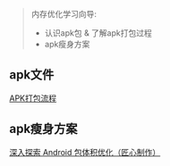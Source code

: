 > 内存优化学习向导:
>
> - 认识apk包 & 了解apk打包过程
> - apk瘦身方案  

## apk文件  
 
[APK打包流程](https://www.cnblogs.com/yikemogutou/p/12723299.html)  

## apk瘦身方案  

[深入探索 Android 包体积优化（匠心制作）](https://juejin.im/post/5e7ad1c0e51d450edc0cf053#heading-4)

